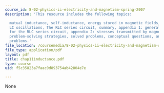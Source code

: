 ```yaml
---
course_id: 8-02-physics-ii-electricity-and-magnetism-spring-2007
description: 'This resource includes the following topics:

  mutual inductance, self-inductance, energy stored in magnetic fields, RL circuits,
  LC oscillations, The RLC series circuit, summary, appendix 1: general solutions
  for the RLC series circuit, appendix 2: stresses transmitted by magnetic fields,
  problem-solving strategies, solved problems, conceptual questions, and additional
  problems.'
file_location: /coursemedia/8-02-physics-ii-electricity-and-magnetism-spring-2007/f5c35823a7faac0d893754ab42804e7e_chap11inductance.pdf
file_type: application/pdf
layout: pdf
title: chap11inductance.pdf
type: course
uid: f5c35823a7faac0d893754ab42804e7e

---
```

None